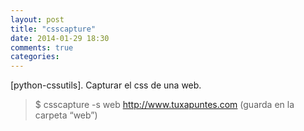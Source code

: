 ```yaml
---
layout: post
title: "csscapture"
date: 2014-01-29 18:30
comments: true
categories: 
---
```

[python-cssutils]. Capturar el css de una web.

>$ csscapture -s web http://www.tuxapuntes.com (guarda en la carpeta “web”)

